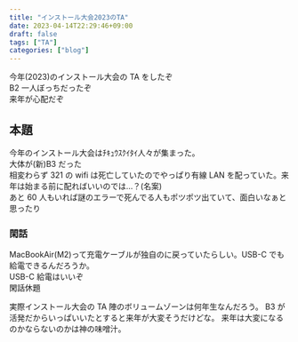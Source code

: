 ```yaml
---
title: "インストール大会2023のTA"
date: 2023-04-14T22:29:46+09:00
draft: false
tags: ["TA"]
categories: ["blog"]
---
```


今年(2023)のインストール大会の TA をしたぞ  
B2 一人ぼっちだったぞ  
来年が心配だぞ

<!--more-->

## 本題

今年のインストール大会はﾁｷｭｳｽｸｲﾀｲ人々が集まった。  
大体が(新)B3 だった  
相変わらず 321 の wifi は死亡していたのでやっぱり有線 LAN を配っていた。来年は始まる前に配ればいいのでは…？(名案)  
あと 60 人もいれば謎のエラーで死んでる人もポツポツ出ていて、面白いなぁと思ったり

### 閑話

MacBookAir(M2)って充電ケーブルが独自のに戻っていたらしい。USB-C でも給電できるんだろうか。  
USB-C 給電はいいぞ  
閑話休題

実際インストール大会の TA 陣のボリュームゾーンは何年生なんだろう。
B3 が活発だからいっぱいいたとすると来年が大変そうだけどな。
来年は大変になるのかならないのかは神の味噌汁。
